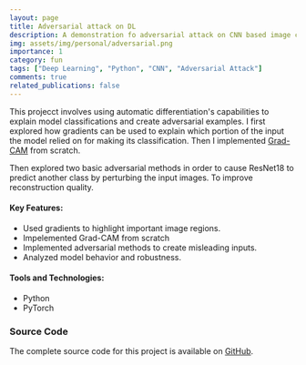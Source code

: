 ```yaml
---
layout: page
title: Adversarial attack on DL
description: A demonstration fo adversarial attack on CNN based image classification models
img: assets/img/personal/adversarial.png
importance: 1
category: fun
tags: ["Deep Learning", "Python", "CNN", "Adversarial Attack"]
comments: true
related_publications: false
---
```

This projecct involves using automatic differentiation's capabilities to explain model classifications and create adversarial examples. I first explored how gradients can be used to explain which portion of the input the model relied on for making its classification. Then I implemented [Grad-CAM](https://arxiv.org/pdf/1610.02391.pdf) from scratch.

Then explored two basic adversarial methods in order to cause ResNet18 to predict another class by perturbing the input images. To improve reconstruction quality.

#### Key Features:
- Used gradients to highlight important image regions.
- Impelemented Grad-CAM from scratch
- Implemented adversarial methods to create misleading inputs.
- Analyzed model behavior and robustness.

#### Tools and Technologies:
- Python
- PyTorch

### Source Code
The complete source code for this project is available on [GitHub](#).